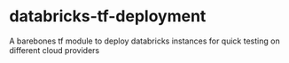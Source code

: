 # databricks-tf-deployment
A barebones tf module to deploy databricks instances for quick testing on different cloud providers
